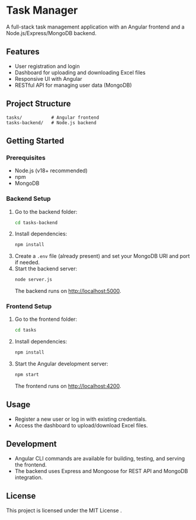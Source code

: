 # Task Manager

A full-stack task management application with an Angular frontend and a Node.js/Express/MongoDB backend.  
        
## Features
     
- User registration and login    
- Dashboard for uploading and downloading Excel files   
- Responsive UI with Angular
- RESTful API for managing user data (MongoDB)      
     
## Project Structure    

```
tasks/           # Angular frontend
tasks-backend/   # Node.js backend
```

## Getting Started

### Prerequisites

- Node.js (v18+ recommended)
- npm
- MongoDB

### Backend Setup

1. Go to the backend folder:
    ```sh
    cd tasks-backend
    ```
2. Install dependencies:
    ```sh
    npm install
    ```
3. Create a `.env` file (already present) and set your MongoDB URI and port if needed.
4. Start the backend server:
    ```sh
    node server.js
    ```
   The backend runs on [http://localhost:5000](http://localhost:5000).

### Frontend Setup

1. Go to the frontend folder:
    ```sh
    cd tasks
    ```
2. Install dependencies:
    ```sh
    npm install
    ```
3. Start the Angular development server:
    ```sh
    npm start
    ```
   The frontend runs on [http://localhost:4200](http://localhost:4200).

## Usage

- Register a new user or log in with existing credentials.
- Access the dashboard to upload/download Excel files.

## Development

- Angular CLI commands are available for building, testing, and serving the frontend.
- The backend uses Express and Mongoose for REST API and MongoDB integration.

## License

This project is licensed under the MIT License .
